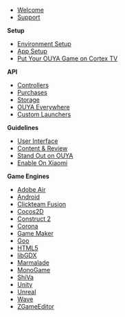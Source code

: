 * [Welcome](index.md)
* [Support](developer_support.md)

**Setup**
* [Environment Setup](env_setup.md)
* [App Setup](app_setup.md)
* [Put Your OUYA Game on Cortex TV](https://devs.ouya.tv/developers/docs/forge_tv.md)

**API**
* [Controllers](controllers.md)
* [Purchases](purchasing.md)
* [Storage](storage.md)
* [OUYA Everywhere](ouya-everywhere.md)
* [Custom Launchers](custom_launchers.md)

**Guidelines**
* [User Interface](interface-guidelines.md)
* [Content & Review](content-review-guidelines.md)
* [Stand Out on OUYA](stand_out_on_ouya.md)
* [Enable On Xiaomi](enable_xiaomi_support.md)

**Game Engines**
* [Adobe Air](adobe-air.md)
* [Android](android.md)
* [Clickteam Fusion](multimedia_fusion_2.md)
* [Cocos2D](cocos2d.md)
* [Construct 2](construct_2.md)
* [Corona](corona.md)
* [Game Maker](game-maker.md)
* [Goo](goo.md)
* [HTML5](html5.md)
* [libGDX](libGDX.md)
* [Marmalade](marmalade.md)
* [MonoGame](mono-game.md)
* [ShiVa](shiva.md)
* [Unity](unity.md)
* [Unreal](unreal.md)
* [Wave](wave.md)
* [ZGameEditor](zgameeditor.md)

